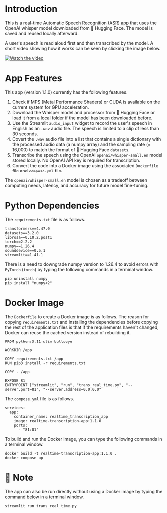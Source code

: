 # Introduction

This is a real-time Automatic Speech Recognition (ASR) app that uses the OpenAI whisper model downloaded from 🤗 Hugging Face. The model is saved and reused locally afterward.

A user's speech is read aloud first and then transcribed by the model. A short video showing how it works can be seen by clicking the image below.

[![Watch the video](https://github.com/user-attachments/assets/aab1a0bd-9a19-4c14-8f7e-51c8d9dc002b)](https://youtu.be/4lKOeVDbvDI)

# App Features

This app (version 1.1.0) currently has the following features.

1. Check if MPS (Metal Performance Shaders) or CUDA is available on the current system for GPU acceleration.
2. Download the Whisper model and processor from 🤗 Hugging Face or load it from a local folder if the model has been downloaded before.
3. Use the Streamlit `audio_input` widget to record the user's speech in English as an `.wav` audio file. The speech is limited to a clip of less than 30 seconds.
4. Covert the `.wav` audio file into a list that contains a single dictionary with the processed audio data (a numpy array) and the sampling rate (= 16,000) to match the format of 🤗 Hugging Face `datasets`.
5. Transcribe the speech using the OpenAI `openai/whisper-small.en` model stored locally. No OpenAI API key is required for transcription.
6. Convert the code into a Docker image using the associated `Dockerfile` file and `compose.yml` file.

The `openai/whisper-small.en` model is chosen as a tradeoff between computing needs, latency, and accuracy for future model fine-tuning.

# Python Dependencies

The `requirements.txt` file is as follows.

```
transformers==4.47.0
datasets==3.2.0
librosa==0.10.2.post1
torch==2.2.2
numpy==1.26.4  
sounddevice==0.5.1
streamlit==1.41.1
```

There is a need to downgrade numpy version to 1.26.4 to avoid errors with `PyTorch` (`torch`) by typing the following commands in a terminal window.

```
pip uninstall numpy
pip install "numpy<2"
```

# Docker Image

The `Dockerfile` to create a Docker image is as follows. The reason for copying `requirements.txt` and installing the dependencies before copying the rest of the application files is that if the requirements haven't changed, Docker can reuse the cached version instead of rebuilding it. 

```
FROM python:3.11-slim-bullseye

WORKDIR /app

COPY requirements.txt /app
RUN pip3 install -r requirements.txt

COPY . /app

EXPOSE 81
ENTRYPOINT ["streamlit", "run", "trans_real_time.py", "--server.port=81", "--server.address=0.0.0.0"
```

The `compose.yml` file is as follows.

```
services:
  app:
    container_name: realtime_transcription_app
    image: realtime-transcription-app:1.1.0
    ports:
      - "81:81"
```

To build and run the Docker image, you can type the following commands in a terminal window.

```
docker build -t realtime-transcription-app:1.1.0 .
docker compose up
```

# 📝 Note

The app can also be run directly without using a Docker image by typing the command below in a terminal window.

```
streamlit run trans_real_time.py
```